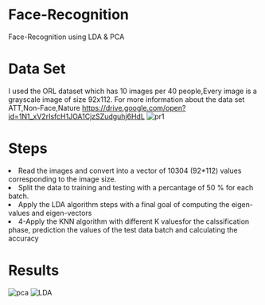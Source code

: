 # Face-Recognition
 
Face-Recognition using LDA & PCA

# Data Set
I used the ORL dataset which has 10 images per 40 people,Every image is a grayscale image of size 92x112.
For more information about the data set ATT,Non-Face,Nature
https://drive.google.com/open?id=1N1_xV2rIsfcH1JOA1CjzSZudguhj6HdL
![pr1](https://user-images.githubusercontent.com/46167070/67557730-e6cbca80-f715-11e9-8deb-76ea27ee3c2f.PNG)



# Steps

<li>Read the images and convert into a vector of 10304 (92*112) values corresponding to the image size.</li>
<li>Split the data to training and testing with a percantage of 50 % for each batch.</li>
<li>Apply the LDA algorithm steps with a final goal of computing the eigen-values and eigen-vectors</li>
<li>4-Apply the KNN algorithm with different K valuesfor the calssification phase, prediction the values of the test data batch and calculating the accuracy</li>

# Results

![pca](https://user-images.githubusercontent.com/46167070/67558549-79b93480-f717-11e9-9756-20467f8f79e6.PNG)
![LDA](https://user-images.githubusercontent.com/46167070/67561777-bdaf3800-f71d-11e9-9811-f27d51457bcc.png)



